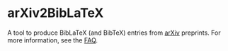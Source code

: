 # arXiv2BibLaTeX

A tool to produce BibLaTeX (and BibTeX) entries from [arXiv](https://arxiv.org/) preprints.
For more information, see the [FAQ](https://a2b.idrissi.eu/help).
